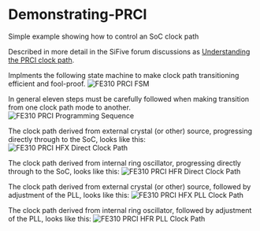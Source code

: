 # Demonstrating-PRCI
Simple example showing how to control an SoC clock path

Described in more detail in the SiFive forum discussions as [Understanding the PRCI clock path](https://forums.sifive.com/t/understanding-the-prci-clock-path/5827).

Implments the following state machine to make clock path transitioning efficient and fool-proof.
![FE310 PRCI FSM](https://user-images.githubusercontent.com/36460742/221101107-0870d344-afb8-452b-a63b-e6f8a3fa6335.PNG)

In general eleven steps must be carefully followed when making transition from one clock path mode to another.
![FE310 PRCI Programming Sequence](https://user-images.githubusercontent.com/36460742/221101136-a13dee28-f667-4593-a86e-5df5be89b06a.PNG)

The clock path derived from external crystal (or other) source, progressing directly through to the SoC, looks like this:
![FE310 PRCI HFX Direct Clock Path](https://user-images.githubusercontent.com/36460742/221101141-ce8f8707-8bb6-4726-ab56-0a993a699b3c.PNG)

The clock path derived from internal ring oscillator, progressing directly through to the SoC, looks like this:
![FE310 PRCI HFR Direct Clock Path](https://user-images.githubusercontent.com/36460742/221101143-d752a855-afc0-453f-bac8-a63edf52cc9e.PNG)

The clock path derived from external crystal (or other) source, followed by adjustment of the PLL, looks like this:
![FE310 PRCI HFX PLL Clock Path](https://user-images.githubusercontent.com/36460742/221101145-8d91b8e3-5630-40f8-8b6d-534a13505def.PNG)

The clock path derived from internal ring oscillator, followed by adjustment of the PLL, looks like this:
![FE310 PRCI HFR PLL Clock Path](https://user-images.githubusercontent.com/36460742/221101148-bde14001-33fb-44e0-bcd6-d3a8be0ff937.PNG)

